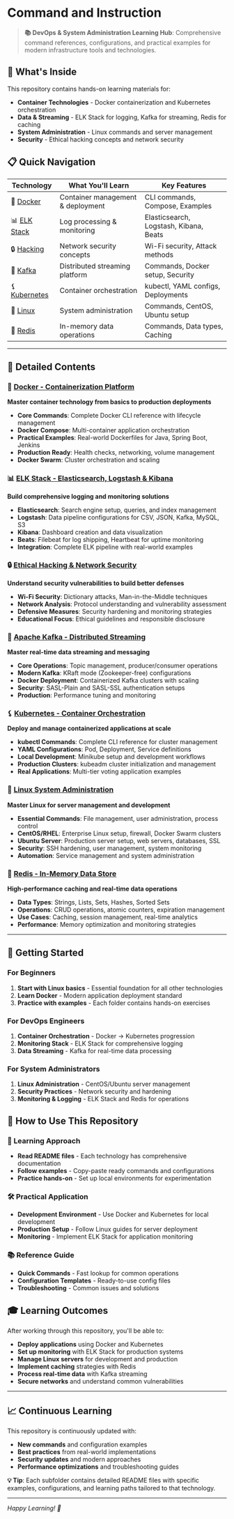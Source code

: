 # Command and Instruction

> **📚 DevOps & System Administration Learning Hub**: Comprehensive command references, configurations, and practical examples for modern infrastructure tools and technologies.

## 🎯 What's Inside
This repository contains hands-on learning materials for:
- **Container Technologies** - Docker containerization and Kubernetes orchestration
- **Data & Streaming** - ELK Stack for logging, Kafka for streaming, Redis for caching
- **System Administration** - Linux commands and server management
- **Security** - Ethical hacking concepts and network security

## 📋 Quick Navigation

| Technology | What You'll Learn | Key Features |
|------------|-------------------|--------------|
| 🐳 [Docker](Docker/) | Container management & deployment | CLI commands, Compose, Examples |
| 📊 [ELK Stack](ELK/) | Log processing & monitoring | Elasticsearch, Logstash, Kibana, Beats |
| 🔒 [Hacking](Hacking/) | Network security concepts | Wi-Fi security, Attack methods |
| 🚀 [Kafka](Kafka/) | Distributed streaming platform | Commands, Docker setup, Security |
| ⚸️ [Kubernetes](Kubernetes/) | Container orchestration | kubectl, YAML configs, Deployments |
| 🐧 [Linux](Linux/) | System administration | Commands, CentOS, Ubuntu setup |
| 🔴 [Redis](Redis/) | In-memory data operations | Commands, Data types, Caching |

---

## 📂 Detailed Contents

### 🐳 [Docker - Containerization Platform](Docker/)
**Master container technology from basics to production deployments**
- **Core Commands**: Complete Docker CLI reference with lifecycle management
- **Docker Compose**: Multi-container application orchestration
- **Practical Examples**: Real-world Dockerfiles for Java, Spring Boot, Jenkins
- **Production Ready**: Health checks, networking, volume management
- **Docker Swarm**: Cluster orchestration and scaling

### 📊 [ELK Stack - Elasticsearch, Logstash & Kibana](ELK/)
**Build comprehensive logging and monitoring solutions**
- **Elasticsearch**: Search engine setup, queries, and index management
- **Logstash**: Data pipeline configurations for CSV, JSON, Kafka, MySQL, S3
- **Kibana**: Dashboard creation and data visualization
- **Beats**: Filebeat for log shipping, Heartbeat for uptime monitoring
- **Integration**: Complete ELK pipeline with real-world examples

### 🔒 [Ethical Hacking & Network Security](Hacking/)
**Understand security vulnerabilities to build better defenses**
- **Wi-Fi Security**: Dictionary attacks, Man-in-the-Middle techniques
- **Network Analysis**: Protocol understanding and vulnerability assessment
- **Defensive Measures**: Security hardening and monitoring strategies
- **Educational Focus**: Ethical guidelines and responsible disclosure

### 🚀 [Apache Kafka - Distributed Streaming](Kafka/)
**Master real-time data streaming and messaging**
- **Core Operations**: Topic management, producer/consumer operations
- **Modern Kafka**: KRaft mode (Zookeeper-free) configurations
- **Docker Deployment**: Containerized Kafka clusters with scaling
- **Security**: SASL-Plain and SASL-SSL authentication setups
- **Production**: Performance tuning and monitoring

### ⚸️ [Kubernetes - Container Orchestration](Kubernetes/)
**Deploy and manage containerized applications at scale**
- **kubectl Commands**: Complete CLI reference for cluster management
- **YAML Configurations**: Pod, Deployment, Service definitions
- **Local Development**: Minikube setup and development workflows
- **Production Clusters**: kubeadm cluster initialization and management
- **Real Applications**: Multi-tier voting application examples

### 🐧 [Linux System Administration](Linux/)
**Master Linux for server management and development**
- **Essential Commands**: File management, user administration, process control
- **CentOS/RHEL**: Enterprise Linux setup, firewall, Docker Swarm clusters
- **Ubuntu Server**: Production server setup, web servers, databases, SSL
- **Security**: SSH hardening, user management, system monitoring
- **Automation**: Service management and system administration

### 🔴 [Redis - In-Memory Data Store](Redis/)
**High-performance caching and real-time data operations**
- **Data Types**: Strings, Lists, Sets, Hashes, Sorted Sets
- **Operations**: CRUD operations, atomic counters, expiration management
- **Use Cases**: Caching, session management, real-time analytics
- **Performance**: Memory optimization and monitoring strategies

---

## 🚀 Getting Started

### For Beginners
1. **Start with Linux basics** - Essential foundation for all other technologies
2. **Learn Docker** - Modern application deployment standard
3. **Practice with examples** - Each folder contains hands-on exercises

### For DevOps Engineers
1. **Container Orchestration** - Docker → Kubernetes progression
2. **Monitoring Stack** - ELK Stack for comprehensive logging
3. **Data Streaming** - Kafka for real-time data processing

### For System Administrators
1. **Linux Administration** - CentOS/Ubuntu server management
2. **Security Practices** - Network security and hardening
3. **Monitoring & Logging** - ELK Stack and Redis for operations

## 🔧 How to Use This Repository

### 📖 Learning Approach
- **Read README files** - Each technology has comprehensive documentation
- **Follow examples** - Copy-paste ready commands and configurations
- **Practice hands-on** - Set up local environments for experimentation

### 🛠️ Practical Application
- **Development Environment** - Use Docker and Kubernetes for local development
- **Production Setup** - Follow Linux guides for server deployment
- **Monitoring** - Implement ELK Stack for application monitoring

### 📚 Reference Guide
- **Quick Commands** - Fast lookup for common operations
- **Configuration Templates** - Ready-to-use config files
- **Troubleshooting** - Common issues and solutions

## 🎓 Learning Outcomes

After working through this repository, you'll be able to:
- **Deploy applications** using Docker and Kubernetes
- **Set up monitoring** with ELK Stack for production systems
- **Manage Linux servers** for development and production
- **Implement caching** strategies with Redis
- **Process real-time data** with Kafka streaming
- **Secure networks** and understand common vulnerabilities

---

## 📈 Continuous Learning

This repository is continuously updated with:
- **New commands** and configuration examples
- **Best practices** from real-world implementations
- **Security updates** and modern approaches
- **Performance optimizations** and troubleshooting guides

**💡 Tip**: Each subfolder contains detailed README files with specific examples, configurations, and learning paths tailored to that technology.

---

*Happy Learning! 🚀*